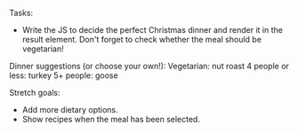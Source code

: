 Tasks:
- Write the JS to decide the perfect Christmas dinner and render it in the result element. Don't forget to check whether the meal should be vegetarian!

Dinner suggestions (or choose your own!):
Vegetarian: nut roast
4 people or less: turkey
5+ people: goose 

Stretch goals:
- Add more dietary options.
- Show recipes when the meal has been selected.